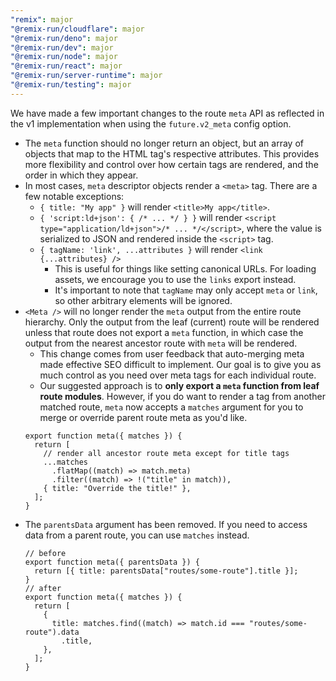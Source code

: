 ```yaml
---
"remix": major
"@remix-run/cloudflare": major
"@remix-run/deno": major
"@remix-run/dev": major
"@remix-run/node": major
"@remix-run/react": major
"@remix-run/server-runtime": major
"@remix-run/testing": major
---
```


We have made a few important changes to the route `meta` API as reflected in the v1 implementation when using the `future.v2_meta` config option.

- The `meta` function should no longer return an object, but an array of objects that map to the HTML tag's respective attributes. This provides more flexibility and control over how certain tags are rendered, and the order in which they appear.
- In most cases, `meta` descriptor objects render a `<meta>` tag. There are a few notable exceptions:
  - `{ title: "My app" }` will render `<title>My app</title>`.
  - `{ 'script:ld+json': { /* ... */ } }` will render `<script type="application/ld+json">/* ... */</script>`, where the value is serialized to JSON and rendered inside the `<script>` tag.
  - `{ tagName: 'link', ...attributes }` will render `<link {...attributes} />`
    - This is useful for things like setting canonical URLs. For loading assets, we encourage you to use the `links` export instead.
    - It's important to note that `tagName` may only accept `meta` or `link`, so other arbitrary elements will be ignored.
- `<Meta />` will no longer render the `meta` output from the entire route hierarchy. Only the output from the leaf (current) route will be rendered unless that route does not export a `meta` function, in which case the output from the nearest ancestor route with `meta` will be rendered.
  - This change comes from user feedback that auto-merging meta made effective SEO difficult to implement. Our goal is to give you as much control as you need over meta tags for each individual route.
  - Our suggested approach is to **only export a `meta` function from leaf route modules**. However, if you do want to render a tag from another matched route, `meta` now accepts a `matches` argument for you to merge or override parent route meta as you'd like.
  ```tsx
  export function meta({ matches }) {
    return [
      // render all ancestor route meta except for title tags
      ...matches
        .flatMap((match) => match.meta)
        .filter((match) => !("title" in match)),
      { title: "Override the title!" },
    ];
  }
  ```
- The `parentsData` argument has been removed. If you need to access data from a parent route, you can use `matches` instead.
  ```tsx
  // before
  export function meta({ parentsData }) {
    return [{ title: parentsData["routes/some-route"].title }];
  }
  // after
  export function meta({ matches }) {
    return [
      {
        title: matches.find((match) => match.id === "routes/some-route").data
          .title,
      },
    ];
  }
  ```
